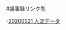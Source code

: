 #議事録リンク先

-[20200521 人流データ](https://docs.google.com/document/d/1JqlV3OttSLx4XduCMhwuGddlEmNaeHSVm_57yrSprFk/edit)


